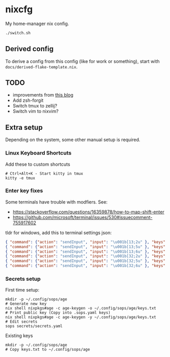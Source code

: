 # nixcfg

My home-manager nix config.

```sh
./switch.sh
```

## Derived config

To derive a config from this config (like for work or something), start with
`docs/derived-flake-template.nix`.

## TODO

- improvements from [this blog](https://www.josean.com/posts/7-amazing-cli-tools)
- Add zsh-forgit
- Switch tmux to zellij?
- Switch vim to nixvim?

## Extra setup

Depending on the system, some other manual setup is required.

### Linux Keyboard Shortcuts

Add these to custom shortcuts

```
# Ctrl+Alt+K - Start kitty in tmux
kitty -e tmux
```

### Enter key fixes

Some terminals have trouble with modfiers. See:
- https://stackoverflow.com/questions/16359878/how-to-map-shift-enter
- https://github.com/microsoft/terminal/issues/530#issuecomment-755917602

tldr for windows, add this to terminal settings json:
```json
{ "command": {"action": "sendInput", "input": "\u001b[13;2u" }, "keys": "shift+enter" },
{ "command": {"action": "sendInput", "input": "\u001b[13;5u" }, "keys": "ctrl+enter" },
{ "command": {"action": "sendInput", "input": "\u001b[13;6u" }, "keys": "ctrl+shift+enter" },
{ "command": {"action": "sendInput", "input": "\u001b[32;2u" }, "keys": "shift+space" },
{ "command": {"action": "sendInput", "input": "\u001b[32;5u" }, "keys": "ctrl+space" },
{ "command": {"action": "sendInput", "input": "\u001b[32;6u" }, "keys": "ctrl+shift+space" },
```

### Secrets setup

First time setup:
```
mkdir -p ~/.config/sops/age
# Generate new key
nix shell nixpkgs#age -c age-keygen -o ~/.config/sops/age/keys.txt
# Print public key (Copy into .sops.yaml keys)
nix shell nixpkgs#age -c age-keygen -y ~/.config/sops/age/keys.txt
# Edit secrets
sops secrets/secrets.yaml
```

Existing keys
```
mkdir -p ~/.config/sops/age
# Copy keys.txt to ~/.config/sops/age
```

